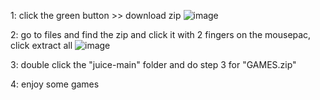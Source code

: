 1: click the green button >> download zip
![image](https://github.com/3lumes/juice/assets/164226805/00ad3d11-370c-4d64-bfe7-723a634b62e0)

2: go to files and find the zip and click it with 2 fingers on the mousepac, click extract all
![image](https://github.com/3lumes/juice/assets/164226805/e5df129b-d1c3-4790-a79b-0c2c01a5f75f)

3: double click the "juice-main" folder and do step 3 for "GAMES.zip"

4: enjoy some games
